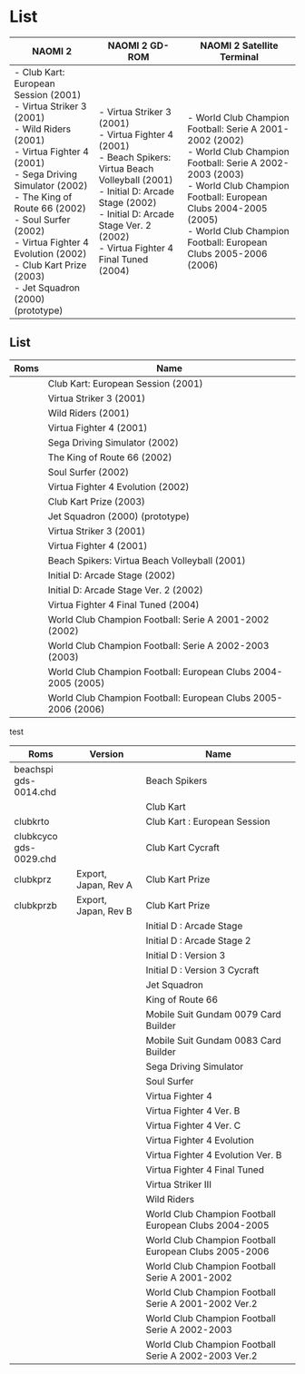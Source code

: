 # List



|       NAOMI 2                  |  NAOMI 2 GD-ROM                |  NAOMI 2 Satellite Terminal    |
| ------------------------------ | ------------------------------ | ------------------------------ |
| - Club Kart: European Session (2001)  <br /> - Virtua Striker 3 (2001)  <br /> - Wild Riders (2001)  <br /> - Virtua Fighter 4 (2001)  <br /> - Sega Driving Simulator (2002)  <br /> - The King of Route 66 (2002)  <br /> - Soul Surfer (2002)  <br /> - Virtua Fighter 4 Evolution (2002)  <br /> - Club Kart Prize (2003)  <br /> - Jet Squadron (2000) (prototype)  | - Virtua Striker 3 (2001)  <br /> - Virtua Fighter 4 (2001)  <br /> - Beach Spikers: Virtua Beach Volleyball (2001)  <br /> - Initial D: Arcade Stage (2002)  <br /> - Initial D: Arcade Stage Ver. 2 (2002)  <br /> - Virtua Fighter 4 Final Tuned (2004)  <br /> | - World Club Champion Football: Serie A 2001-2002 (2002)  <br /> - World Club Champion Football: Serie A 2002-2003 (2003)  <br /> - World Club Champion Football: European Clubs 2004-2005 (2005)  <br /> - World Club Champion Football: European Clubs 2005-2006 (2006)  <br /> | 
	



## List

	
 | Roms        | Name                                                          |
 | ----------- | ------------------------------------------------------------- |
 |             | Club Kart: European Session (2001)                            |
 |             | Virtua Striker 3 (2001)                                       |
 |             | Wild Riders (2001)                                            |
 |             | Virtua Fighter 4 (2001)                                       |
 |             | Sega Driving Simulator (2002)                                 |
 |             | The King of Route 66 (2002)                                   |
 |             | Soul Surfer (2002)                                            |
 |             | Virtua Fighter 4 Evolution (2002)                             |
 |             | Club Kart Prize (2003)                                        |
 |             | Jet Squadron (2000) (prototype)                               |
 |             | Virtua Striker 3 (2001)                                       |
 |             | Virtua Fighter 4 (2001)                                       |
 |             | Beach Spikers: Virtua Beach Volleyball (2001)                 |
 |             | Initial D: Arcade Stage (2002)                                |
 |             | Initial D: Arcade Stage Ver. 2 (2002)                         |
 |             | Virtua Fighter 4 Final Tuned (2004)                           |
 |             | World Club Champion Football: Serie A 2001-2002 (2002)        |
 |             | World Club Champion Football: Serie A 2002-2003 (2003)        |
 |             | World Club Champion Football: European Clubs 2004-2005 (2005) |
 |             | World Club Champion Football: European Clubs 2005-2006 (2006) |
















 test



 
| Roms                          | Version      | Name                                                          |
| ----------------------------- | ------------------------------------------------------------- | ------------ | 
| beachspi <br /> gds-0014.chd |   | Beach Spikers                                         |
|                |  | Club Kart                                             |
| clubkrto                |      | Club Kart : European Session                          |
| clubkcyco <br /> gds-0029.chd | | Club Kart Cycraft                                     |
| clubkprz                     | Export, Japan, Rev A  | Club Kart Prize                                       |
| clubkprzb                    | Export, Japan, Rev B  | Club Kart Prize                                       |
|               |   | Initial D : Arcade Stage                              |
|               |   | Initial D : Arcade Stage 2                            |
|               |   | Initial D : Version 3                                 |
|               |   | Initial D : Version 3 Cycraft                         |
|               |   | Jet Squadron                                          |
|               |   | King of Route 66                                      |
|               |   | Mobile Suit Gundam 0079 Card Builder                  |
|               |   | Mobile Suit Gundam 0083 Card Builder                  |
|               |   | Sega Driving Simulator                                |
|               |   | Soul Surfer                                           |
|               |   | Virtua Fighter 4                                      |
|               |   | Virtua Fighter 4 Ver. B                               |
|               |   | Virtua Fighter 4 Ver. C                               |
|               |   | Virtua Fighter 4 Evolution                            |
|               |   | Virtua Fighter 4 Evolution Ver. B                     |
|               |   | Virtua Fighter 4 Final Tuned                          |
|               |   | Virtua Striker III                                    |
|               |   | Wild Riders                                           |
|               |   | World Club Champion Football European Clubs 2004-2005 | 
|               |   | World Club Champion Football European Clubs 2005-2006 | 
|               |   | World Club Champion Football Serie A 2001-2002        |
|               |   | World Club Champion Football Serie A 2001-2002 Ver.2  |
|               |   | World Club Champion Football Serie A 2002-2003        |
|               |   | World Club Champion Football Serie A 2002-2003 Ver.2  |

